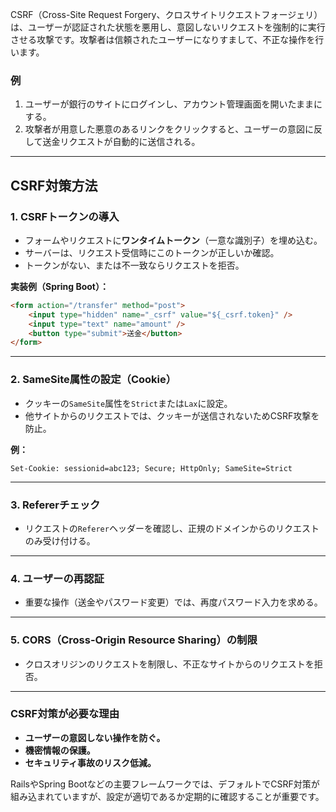 CSRF（Cross-Site Request Forgery、クロスサイトリクエストフォージェリ）は、ユーザーが認証された状態を悪用し、意図しないリクエストを強制的に実行させる攻撃です。攻撃者は信頼されたユーザーになりすまして、不正な操作を行います。

### 例
1. ユーザーが銀行のサイトにログインし、アカウント管理画面を開いたままにする。  
2. 攻撃者が用意した悪意のあるリンクをクリックすると、ユーザーの意図に反して送金リクエストが自動的に送信される。

---

## CSRF対策方法

### 1. **CSRFトークンの導入**  
- フォームやリクエストに**ワンタイムトークン**（一意な識別子）を埋め込む。  
- サーバーは、リクエスト受信時にこのトークンが正しいか確認。  
- トークンがない、または不一致ならリクエストを拒否。

**実装例（Spring Boot）：**
```html
<form action="/transfer" method="post">
    <input type="hidden" name="_csrf" value="${_csrf.token}" />
    <input type="text" name="amount" />
    <button type="submit">送金</button>
</form>
```

---

### 2. **SameSite属性の設定（Cookie）**  
- クッキーの`SameSite`属性を`Strict`または`Lax`に設定。  
- 他サイトからのリクエストでは、クッキーが送信されないためCSRF攻撃を防止。

**例：**
```
Set-Cookie: sessionid=abc123; Secure; HttpOnly; SameSite=Strict
```

---

### 3. **Refererチェック**  
- リクエストの`Referer`ヘッダーを確認し、正規のドメインからのリクエストのみ受け付ける。

---

### 4. **ユーザーの再認証**  
- 重要な操作（送金やパスワード変更）では、再度パスワード入力を求める。

---

### 5. **CORS（Cross-Origin Resource Sharing）の制限**  
- クロスオリジンのリクエストを制限し、不正なサイトからのリクエストを拒否。

---

### CSRF対策が必要な理由
- **ユーザーの意図しない操作を防ぐ。**  
- **機密情報の保護。**  
- **セキュリティ事故のリスク低減。**  

RailsやSpring Bootなどの主要フレームワークでは、デフォルトでCSRF対策が組み込まれていますが、設定が適切であるか定期的に確認することが重要です。
